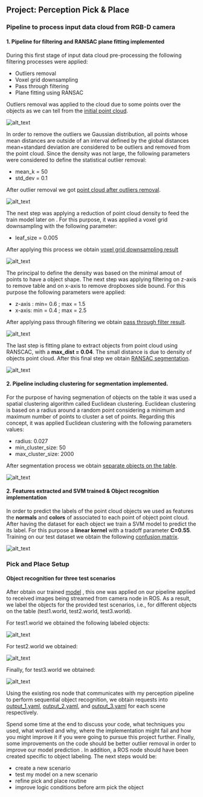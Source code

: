 ## Project: Perception Pick & Place
[point cloud after outliers removal]: https://github.com/BrunoEduardoCSantos/3D-Perception/tree/master/PR2-PERCEPTION/outliersremoval.PNG
[initial point cloud]:https://github.com/BrunoEduardoCSantos/3D-Perception/tree/master/PR2-PERCEPTION/initialPC.PNG
[voxel grid downsampling result]: https://github.com/BrunoEduardoCSantos/3D-Perception/tree/master/PR2-PERCEPTION/voxelgrid.PNG
[pass through filter result]: https://github.com/BrunoEduardoCSantos/3D-Perception/tree/master/PR2-PERCEPTION/pass.PNG
[RANSAC segmentation]: https://github.com/BrunoEduardoCSantos/3D-Perception/tree/master/PR2-PERCEPTION/ransac.PNG
[separate objects on the table]: https://github.com/BrunoEduardoCSantos/3D-Perception/tree/master/PR2-PERCEPTION/euclidean_clustering.PNG
[confusion matrix]:https://github.com/BrunoEduardoCSantos/3D-Perception/tree/master/PR2-PERCEPTION/normalizedconfusionmatrix.PNG
[label object 3]: https://github.com/BrunoEduardoCSantos/3D-Perception/tree/master/PR2-PERCEPTION/LabelObjects.PNG
[label object 2]:https://github.com/BrunoEduardoCSantos/3D-Perception/tree/master/PR2-PERCEPTION/labelobjects2.PNG
[label object 1]: https://github.com/BrunoEduardoCSantos/3D-Perception/tree/master/PR2-PERCEPTION/LabelObjects1.PNG
[output_1.yaml]: https://github.com/BrunoEduardoCSantos/3D-Perception/tree/master/PR2-PERCEPTION/outputs/output_1.yaml
[output_2.yaml]: https://github.com/BrunoEduardoCSantos/3D-Perception/tree/master/PR2-PERCEPTION/outputs/outputs/output_2.yaml
[output_3.yaml]: https://github.com/BrunoEduardoCSantos/3D-Perception/tree/master/PR2-PERCEPTION/outputs/output_3.yaml
[model]: https://github.com/BrunoEduardoCSantos/3D-Perception/tree/master/PR2-PERCEPTION/outputs/model.sav
### Pipeline to process input data cloud from RGB-D camera 
#### 1. Pipeline for filtering and RANSAC plane fitting implemented
During this first stage of input data cloud pre-processing the following filtering processes were applied:
* Outliers removal
* Voxel grid downsampling
* Pass through filtering
* Plane fitting using RANSAC

Outliers removal was applied to the cloud due to some points over the objects as we can tell from the [initial point cloud].

![alt_text][initial point cloud]

In order to remove the outliers we Gaussian distribution, all points whose mean distances are outside of an interval defined by the global distances mean+standard deviation are considered to be outliers and removed from the point cloud. Since the density was not large, the following parameters were considered to define the statistical outlier removal:
* mean_k = 50
* std_dev = 0.1

After outlier removal we got [point cloud after outliers removal].

![alt_text][point cloud after outliers removal]

The next step was applying a reduction of point cloud density to feed the train model later on . For this purpose, it was applied a voxel grid downsampling with the following parameter:
* leaf_size = 0.005 

After applying this process we obtain [voxel grid downsampling result]

![alt_text][voxel grid downsampling result]

The principal to define the density was based on the minimal amout of points to have a object shape.
The next step was applying filtering on z-axis to remove table and on x-axis to remove dropboxes side bound. 
For this purpose the following parameters were applied:
* z-axis : min=  0.6 ; max = 1.5
* x-axis: min = 0.4 ; max = 2.5 

After applying pass through filtering we obtain [pass through filter result].

![alt_text][pass through filter result]


The last step is fitting plane to extract objects from point cloud using RANSCAC, with a **max_dist = 0.04**. The small distance is due to density of  objects point cloud.
After this final step we obtain [RANSAC segmentation].

![alt_text][RANSAC segmentation]

#### 2. Pipeline including clustering for segmentation implemented.

For the purpose of having segmenation of objects on the table it was used a spatial clustering algorithm called Euclidean clustering. 
Euclidean clustering is based on a radius around a random point considering a minimum and maximum number of points to cluster a set of points. 
Regarding this concept, it was applied Euclidean clustering with the following parameters values:

* radius: 0.027
* min_cluster_size: 50
* max_cluster_size: 2000

After segmentation process we obtain [separate objects on the table]. 

![alt_text][separate objects on the table]

#### 2.  Features extracted and SVM trained &  Object recognition implementation

In order to predict the labels of the point cloud objects we used as features the **normals** and **colors** of associated to each point of object point cloud. After having the dataset for each object we train a SVM model to predict the its label. For this purpose a **linear kernel** with a tradoff parameter **C=0.55**. Training on our test dataset we obtain the following [confusion matrix].

![alt_text][confusion matrix]


### Pick and Place Setup

#### Object recognition for three test scenarios
After obtain our trained [model] , this one was applied on our pipeline applied to received images  being streamed from camera node in ROS.
As a result, we label the objects for the provided test scenarios, i.e., for different objects on the table (test1.world, test2.world, test3.world).

For test1.world we obtained the following labeled objects:

![alt_text][label object 1]

For test2.world we obtained:

![alt_text][label object 2]

Finally, for test3.world we obtained:

![alt_text][label object 3]

Using the existing ros node that communicates with my perception pipeline to perform sequential object recognition, we obtain requests into [output_1.yaml], [output_2.yaml], and [output_3.yaml] for each scene respectively.

Spend some time at the end to discuss your code, what techniques you used, what worked and why, where the implementation might fail and how you might improve it if you were going to pursue this project further. 
Finally, some improvements on the code should be better outlier removal in order to improve our model prediction . In addition, a ROS node should have been created specific to object labeling. The next steps would be:
* create a new scenario 
* test my model on a new scenario  
* refine pick and place routine 
* improve logic conditions before arm pick the object




